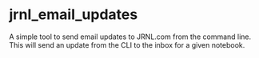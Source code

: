 # jrnl_email_updates

A simple tool to send email updates to JRNL.com from the command line. This will send an update from the CLI to the inbox for a given notebook. 

